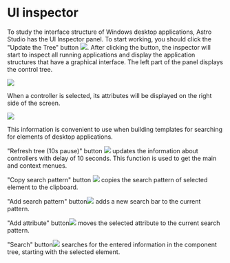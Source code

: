 # UI inspector

To study the interface structure of Windows desktop applications, Astro Studio has the UI Inspector panel. To start working, you should click the "Update the Tree" button ![](<../.gitbook/assets/0 (84).png>). After clicking the button, the inspector will start to inspect all running applications and display the application structures that have a graphical interface. The left part of the panel displays the control tree.

![](<../.gitbook/assets/1 (64).png>)

When a controller is selected, its attributes will be displayed on the right side of the screen.

![](<../.gitbook/assets/2 (14).png>)

This information is convenient to use when building templates for searching for elements of desktop applications.

"Refresh tree (10s pause)" button ![](https://firebasestorage.googleapis.com/v0/b/gitbook-28427.appspot.com/o/assets%2F-M-L9CGkriEo1\_2PfJzA%2F-M-fWe6B8c1\_AR8PDcxp%2F-M-fXuGifejSF8xWgqer%2FbtnRefreshWait.png?alt=media\&token=215b84ca-ab6a-4265-b94c-e76ef7a68f66) updates the information about controllers with delay of 10 seconds. This function is used to get the main and context menues.&#x20;

"Copy search pattern" button ![](https://firebasestorage.googleapis.com/v0/b/gitbook-28427.appspot.com/o/assets%2F-M-L9CGkriEo1\_2PfJzA%2F-M-fXwi4j8foQPkn5UTH%2F-M-fYb1G9XpW4Ux2wtkD%2FbtnCopy.png?alt=media\&token=7e7853ca-f795-47a6-8c13-ef583f6eebc4) copies the search pattern of selected element to the clipboard. &#x20;

"Add search pattern" button![](https://firebasestorage.googleapis.com/v0/b/gitbook-28427.appspot.com/o/assets%2F-M-L9CGkriEo1\_2PfJzA%2F-M-fXwi4j8foQPkn5UTH%2F-M-fYf-PnMsH5Ky\_XTR5%2FbtnSendPattern.png?alt=media\&token=c84bf794-aa48-407e-b1e8-6bad7afbc5e5) adds a new search bar to the current pattern.&#x20;

&#x20;"Add attribute" button![](https://firebasestorage.googleapis.com/v0/b/gitbook-28427.appspot.com/o/assets%2F-M-L9CGkriEo1\_2PfJzA%2F-M-fXwi4j8foQPkn5UTH%2F-M-fYhhzTDyMa6KBxin0%2FbtnSendProperty.png?alt=media\&token=b4d66602-d7cd-498e-bfaa-8f27ac474fad) moves the selected attribute to the current search pattern.‌

"Search" button![](https://firebasestorage.googleapis.com/v0/b/gitbook-28427.appspot.com/o/assets%2F-M-L9CGkriEo1\_2PfJzA%2F-M-fXwi4j8foQPkn5UTH%2F-M-fYkcklBSwzNqBIvFW%2FbtnSearch.png?alt=media\&token=b2c0e724-7db6-43b0-9234-0affd11deea3) searches for the entered information in the component tree, starting with the selected element.
